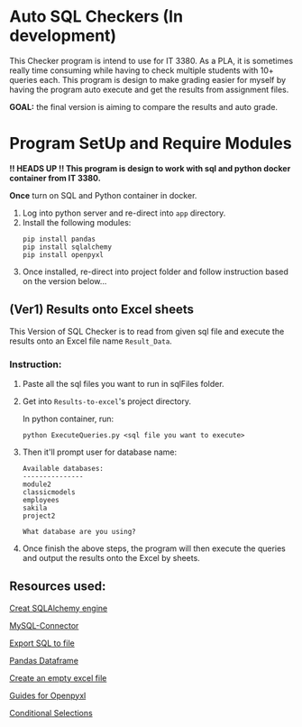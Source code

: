 # Auto SQL Checkers (In development)

This Checker program is intend to use for IT 3380. As a PLA, it is sometimes really time consuming while having to check multiple students with 10+ queries each. This program is design to make grading easier for myself by having the program auto execute and get the results from assignment files.

**GOAL:** the final version is aiming to compare the results and auto grade.

# Program SetUp and Require Modules

**!! HEADS UP !! This program is design to work with sql and python docker container from IT 3380.**

**Once** turn on SQL and Python container in docker.

1. Log into python server and re-direct into `app` directory.
2. Install the following modules:
   ```
   pip install pandas
   pip install sqlalchemy
   pip install openpyxl
   ```
3. Once installed, re-direct into project folder and follow instruction based on the version below...

## **(Ver1) Results onto Excel sheets**

This Version of SQL Checker is to read from given sql file and execute the results onto an Excel file name `Result_Data`.

### **Instruction:**

1. Paste all the sql files you want to run in sqlFiles folder.

2. Get into `Results-to-excel`'s project directory.

   In python container, run:

   ```
   python ExecuteQueries.py <sql file you want to execute>
   ```

3. Then it'll prompt user for database name:

   ```
   Available databases:
   ---------------
   module2
   classicmodels
   employees
   sakila
   project2

   What database are you using?
   ```

4. Once finish the above steps, the program will then execute the queries and output the results onto the Excel by sheets.

## Resources used:

[Creat SQLAlchemy engine](https://hackersandslackers.com/python-database-management-sqlalchemy/#:~:text=Database%20Connection%20URIs)

[MySQL-Connector](https://docs.sqlalchemy.org/en/20/dialects/mysql.html#module-sqlalchemy.dialects.mysql.mysqlconnector)

[Export SQL to file](https://datatofish.com/export-sql-table-to-csv-python/)

[Pandas Dataframe](https://www.freecodecamp.org/news/connect-python-with-sql/#:~:text=Formatting%20Output%20into%20a%20pandas%20DataFrame)

[Create an empty excel file](https://www.tutorialspoint.com/How-to-create-an-empty-file-using-Python)

[Guides for Openpyxl](https://realpython.com/openpyxl-excel-spreadsheets-python/)

[Conditional Selections](https://youtu.be/SF4BNTOSC7s?t=178)
